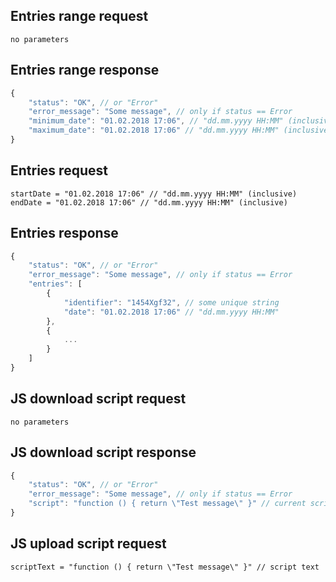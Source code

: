 ## Entries range request

```
no parameters
```

## Entries range response

```javascript
{
    "status": "OK", // or "Error"
    "error_message": "Some message", // only if status == Error
    "minimum_date": "01.02.2018 17:06", // "dd.mm.yyyy HH:MM" (inclusive) // returns minimum date for user requests
    "maximum_date": "01.02.2018 17:06" // "dd.mm.yyyy HH:MM" (inclusive) // returns maximum date for user requests
}
```

## Entries request

```
startDate = "01.02.2018 17:06" // "dd.mm.yyyy HH:MM" (inclusive)
endDate = "01.02.2018 17:06" // "dd.mm.yyyy HH:MM" (inclusive)
```

## Entries response

```javascript
{
    "status": "OK", // or "Error"
    "error_message": "Some message", // only if status == Error
    "entries": [
        {
            "identifier": "1454Xgf32", // some unique string
            "date": "01.02.2018 17:06" // "dd.mm.yyyy HH:MM"
        },
        {
            ...
        }
    ]
}
```

## JS download script request

```
no parameters
```

## JS download script response

```javascript
{
    "status": "OK", // or "Error"
    "error_message": "Some message", // only if status == Error
    "script": "function () { return \"Test message\" }" // current script
}
```

## JS upload script request

```
scriptText = "function () { return \"Test message\" }" // script text
```
